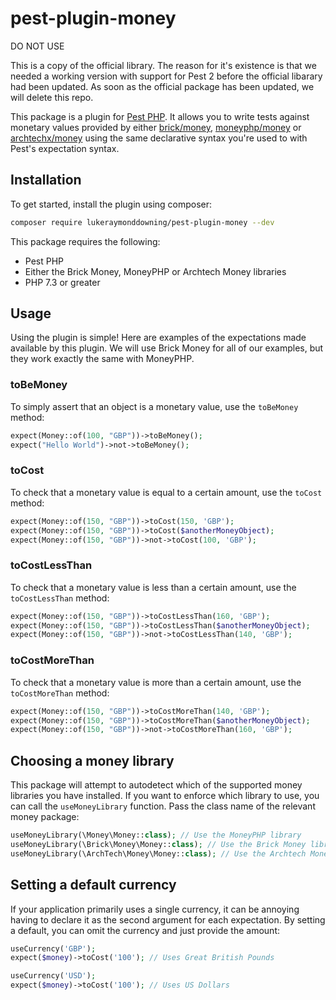 # pest-plugin-money

DO NOT USE

This is a copy of the official library. The reason for it's existence is that we needed a working
version with support for Pest 2 before the official libarary had been updated. As soon as the
official package has been updated, we will delete this repo.

This package is a plugin for [Pest PHP](https://pestphp.com). It allows you to write tests against monetary values 
provided by either [brick/money](https://github.com/brick/money), [moneyphp/money](https://github.com/moneyphp/money) or [archtechx/money](https://github.com/archtechx/money)
using the same declarative syntax you're used to with Pest's expectation syntax.

## Installation

To get started, install the plugin using composer:

```bash
composer require lukeraymonddowning/pest-plugin-money --dev
```

This package requires the following:

- Pest PHP
- Either the Brick Money, MoneyPHP or Archtech Money libraries
- PHP 7.3 or greater

## Usage

Using the plugin is simple! Here are examples of the expectations made available by this plugin. We will use
Brick Money for all of our examples, but they work exactly the same with MoneyPHP.

### toBeMoney

To simply assert that an object is a monetary value, use the `toBeMoney` method:

```php
expect(Money::of(100, "GBP"))->toBeMoney();
expect("Hello World")->not->toBeMoney();
```

### toCost

To check that a monetary value is equal to a certain amount, use the `toCost` method:

```php
expect(Money::of(150, "GBP"))->toCost(150, 'GBP');
expect(Money::of(150, "GBP"))->toCost($anotherMoneyObject);
expect(Money::of(150, "GBP"))->not->toCost(100, 'GBP');
```

### toCostLessThan

To check that a monetary value is less than a certain amount, use the `toCostLessThan` method:

```php
expect(Money::of(150, "GBP"))->toCostLessThan(160, 'GBP');
expect(Money::of(150, "GBP"))->toCostLessThan($anotherMoneyObject);
expect(Money::of(150, "GBP"))->not->toCostLessThan(140, 'GBP');
```

### toCostMoreThan

To check that a monetary value is more than a certain amount, use the `toCostMoreThan` method:

```php
expect(Money::of(150, "GBP"))->toCostMoreThan(140, 'GBP');
expect(Money::of(150, "GBP"))->toCostMoreThan($anotherMoneyObject);
expect(Money::of(150, "GBP"))->not->toCostMoreThan(160, 'GBP');
```

## Choosing a money library

This package will attempt to autodetect which of the supported money libraries you have installed. If you want to 
enforce which library to use, you can call the `useMoneyLibrary` function. Pass the class name of the relevant money package:

```php
useMoneyLibrary(\Money\Money::class); // Use the MoneyPHP library
useMoneyLibrary(\Brick\Money\Money::class); // Use the Brick Money library
useMoneyLibrary(\ArchTech\Money\Money::class); // Use the Archtech Money library
```

## Setting a default currency

If your application primarily uses a single currency, it can be annoying having to declare it as the second
argument for each expectation. By setting a default, you can omit the currency and just provide the amount:

```php
useCurrency('GBP'); 
expect($money)->toCost('100'); // Uses Great British Pounds

useCurrency('USD'); 
expect($money)->toCost('100'); // Uses US Dollars
```
